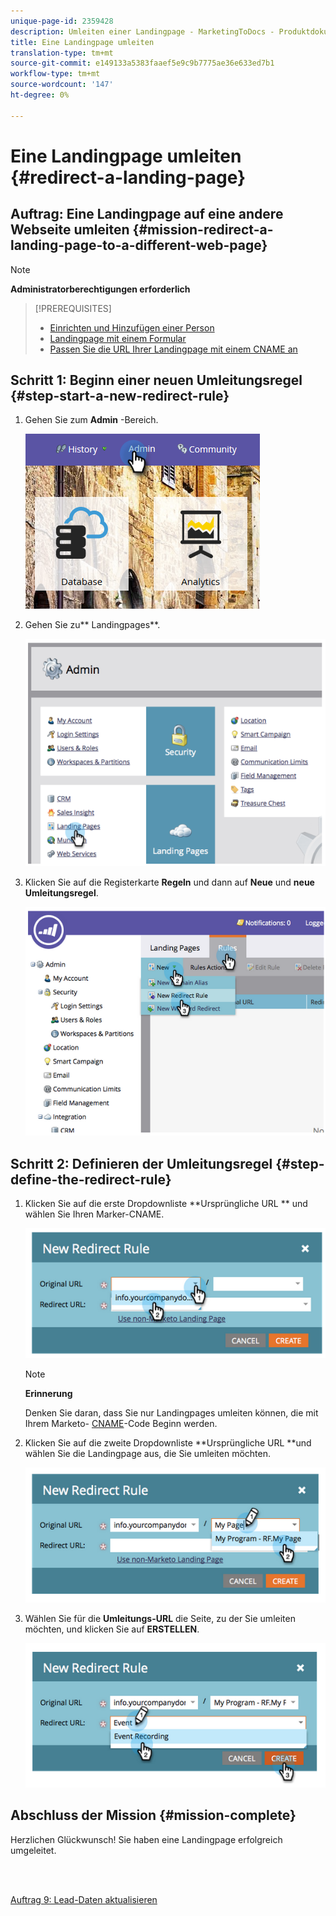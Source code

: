 ```yaml
---
unique-page-id: 2359428
description: Umleiten einer Landingpage - MarketingToDocs - Produktdokumentation
title: Eine Landingpage umleiten
translation-type: tm+mt
source-git-commit: e149133a5383faaef5e9c9b7775ae36e633ed7b1
workflow-type: tm+mt
source-wordcount: '147'
ht-degree: 0%

---
```



# Eine Landingpage umleiten {#redirect-a-landing-page}

## Auftrag: Eine Landingpage auf eine andere Webseite umleiten {#mission-redirect-a-landing-page-to-a-different-web-page}

>[!NOTE]
>
>**Administratorberechtigungen erforderlich**

>[!PREREQUISITES]
>
>* [Einrichten und Hinzufügen einer Person](get-set-up-and-add-a-person.md)
>* [Landingpage mit einem Formular](landing-page-with-a-form.md)
>* [Passen Sie die URL Ihrer Landingpage mit einem CNAME an](../../product-docs/demand-generation/landing-pages/landing-page-actions/customize-your-landing-page-urls-with-a-cname.md)

>



## Schritt 1: Beginn einer neuen Umleitungsregel {#step-start-a-new-redirect-rule}

1. Gehen Sie zum **Admin** -Bereich.

   ![](assets/admin.png)

1. Gehen Sie zu** Landingpages**.

   ![](assets/image2014-9-24-13-3a28-3a43.png)

1. Klicken Sie auf die Registerkarte **Regeln** und dann auf **Neue** und **neue Umleitungsregel**.

   ![](assets/image2014-9-24-13-3a28-3a59.png)

## Schritt 2: Definieren der Umleitungsregel {#step-define-the-redirect-rule}

1. Klicken Sie auf die erste Dropdownliste **Ursprüngliche URL ** und wählen Sie Ihren Marker-CNAME.

   ![](assets/image2014-9-24-13-3a30-3a33.png)

   >[!NOTE]
   >
   >**Erinnerung**
   >
   >
   >Denken Sie daran, dass Sie nur Landingpages umleiten können, die mit Ihrem Marketo- [CNAME](../../product-docs/demand-generation/landing-pages/landing-page-actions/customize-your-landing-page-urls-with-a-cname.md)-Code Beginn werden.

1. Klicken Sie auf die zweite Dropdownliste **Ursprüngliche URL **und wählen Sie die Landingpage aus, die Sie umleiten möchten.

   ![](assets/image2014-9-24-13-3a30-3a50.png)

1. Wählen Sie für die **Umleitungs-URL** die Seite, zu der Sie umleiten möchten, und klicken Sie auf **ERSTELLEN**.

   ![](assets/image2014-9-24-13-3a31-3a10.png)

## Abschluss der Mission {#mission-complete}

Herzlichen Glückwunsch! Sie haben eine Landingpage erfolgreich umgeleitet.

<br> 

[Auftrag 9: Lead-Daten aktualisieren](update-person-data.md)
